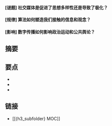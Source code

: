 #### [谜题] 社交媒体是促进了思想多样性还是导致了极化？


#### [规律] 算法如何塑造我们接触的信息和观念？


#### [影响] 数字传播如何影响政治运动和公共舆论？


## 摘要


## 要点

- 
- 
- 

## 链接

- [[{h3_subfolder} MOC]]
